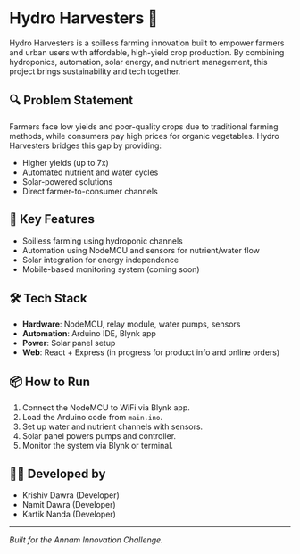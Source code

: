# Hydro Harvesters 🌱

Hydro Harvesters is a soilless farming innovation built to empower farmers and urban users with affordable, high-yield crop production. By combining hydroponics, automation, solar energy, and nutrient management, this project brings sustainability and tech together.

## 🔍 Problem Statement

Farmers face low yields and poor-quality crops due to traditional farming methods, while consumers pay high prices for organic vegetables. Hydro Harvesters bridges this gap by providing:
- Higher yields (up to 7x)
- Automated nutrient and water cycles
- Solar-powered solutions
- Direct farmer-to-consumer channels

## 🚀 Key Features

- Soilless farming using hydroponic channels
- Automation using NodeMCU and sensors for nutrient/water flow
- Solar integration for energy independence
- Mobile-based monitoring system (coming soon)

## 🛠️ Tech Stack

- **Hardware**: NodeMCU, relay module, water pumps, sensors
- **Automation**: Arduino IDE, Blynk app
- **Power**: Solar panel setup
- **Web**: React + Express (in progress for product info and online orders)

## 📦 How to Run

1. Connect the NodeMCU to WiFi via Blynk app.
2. Load the Arduino code from `main.ino`.
3. Set up water and nutrient channels with sensors.
4. Solar panel powers pumps and controller.
5. Monitor the system via Blynk or terminal.


## 👨‍💻 Developed by

- Krishiv Dawra (Developer)
- Namit Dawra (Developer)
- Kartik Nanda (Developer)

---

*Built for the Annam Innovation Challenge.*
